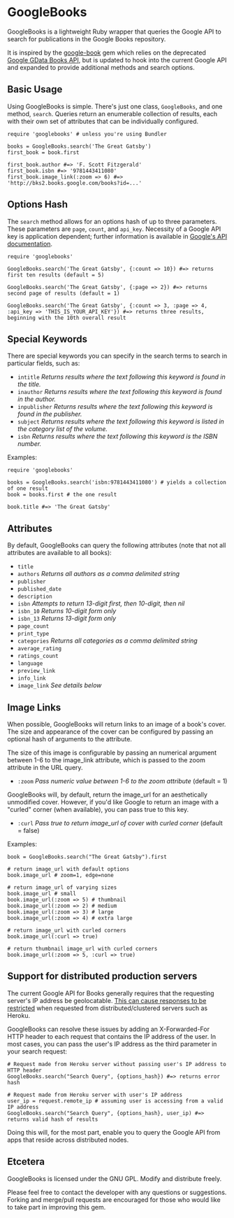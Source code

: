 GoogleBooks
===========

GoogleBooks is a lightweight Ruby wrapper that queries the Google API to search for publications in the Google Books repository.

It is inspired by the [google-book](https://github.com/papercavalier/google-book) gem which relies on the deprecated [Google GData Books API](http://code.google.com/apis/books/docs/gdata/developers_guide_protocol.html), but is updated to hook into the current Google API and expanded to provide additional methods and search options.

Basic Usage
-----------

Using GoogleBooks is simple. There's just one class, `GoogleBooks`, and one method, `search`. Queries return an enumerable collection of results, each with their own set of attributes that can be individually configured.

    require 'googlebooks' # unless you're using Bundler
    
    books = GoogleBooks.search('The Great Gatsby')
    first_book = book.first
    
    first_book.author #=> 'F. Scott Fitzgerald'
    first_book.isbn #=> '9781443411080'
    first_book.image_link(:zoom => 6) #=> 'http://bks2.books.google.com/books?id=...'
    

Options Hash
-----------

The `search` method allows for an options hash of up to three parameters. These parameters are `page`, `count`, and `api_key`. Necessity of a Google API key is application dependent; further information is available in [Google's API documentation](http://code.google.com/apis/books/docs/v1/using.html#ids).

    require 'googlebooks'
    
    GoogleBooks.search('The Great Gatsby', {:count => 10}) #=> returns first ten results (default = 5)
   
    GoogleBooks.search('The Great Gatsby', {:page => 2}) #=> returns second page of results (default = 1)
    
    GoogleBooks.search('The Great Gatsby', {:count => 3, :page => 4, :api_key => 'THIS_IS_YOUR_API_KEY'}) #=> returns three results, beginning with the 10th overall result

Special Keywords
----------------

There are special keywords you can specify in the search terms to search in particular fields, such as:

* `intitle` *Returns results where the text following this keyword is found in the title.*
* `inauthor` *Returns results where the text following this keyword is found in the author.*
* `inpublisher` *Returns results where the text following this keyword is found in the publisher.*
* `subject` *Returns results where the text following this keyword is listed in the category list of the volume.*
* `isbn` *Returns results where the text following this keyword is the ISBN number.*

Examples:
    
    require 'googlebooks'
    
    books = GoogleBooks.search('isbn:9781443411080') # yields a collection of one result
    book = books.first # the one result
    
    book.title #=> 'The Great Gatsby'
    
Attributes
----------

By default, GoogleBooks can query the following attributes (note that not all attributes are available to all books):

* `title`
* `authors` *Returns all authors as a comma delimited string*
* `publisher`
* `published_date`
* `description`
* `isbn` *Attempts to return 13-digit first, then 10-digit, then nil*
* `isbn_10` *Returns 10-digit form only*
* `isbn_13` *Returns 13-digit form only*
* `page_count`
* `print_type`
* `categories` *Returns all categories as a comma delimited string*
* `average_rating`
* `ratings_count`
* `language`
* `preview_link`
* `info_link`
* `image_link` *See details below*

Image Links
-----------

When possible, GoogleBooks will return links to an image of a book's cover. The size and appearance of the cover can be configured by passing an optional hash of arguments to the attribute.

The size of this image is configurable by passing an numerical argument between 1-6 to the image_link attribute, which is passed to the zoom attribute in the URL query.

* `:zoom` *Pass numeric value between 1-6 to the zoom attribute* (default = 1)

GoogleBooks will, by default, return the image_url for an aesthetically unmodified cover. However, if you'd like Google to return an image with a "curled" corner (when available), you can pass true to this key. 

* `:curl` *Pass true to return image_url of cover with curled corner* (default = false)

Examples:
    
    book = GoogleBooks.search("The Great Gatsby").first
    
    # return image_url with default options
    book.image_url # zoom=1, edge=none
    
    # return image_url of varying sizes
    book.image_url # small
    book.image_url(:zoom => 5) # thumbnail
    book.image_url(:zoom => 2) # medium
    book.image_url(:zoom => 3) # large
    book.image_url(:zoom => 4) # extra large
    
    # return image_url with curled corners
    book.image_url(:curl => true)
    
    # return thumbnail image_url with curled corners
    book.image_url(:zoom => 5, :curl => true)
  
Support for distributed production servers
------------------------------------------

The current Google API for Books generally requires that the requesting server's IP address be geolocatable. [This can cause responses to be restricted](http://www.google.com/support/forum/p/booksearch-apis/thread?tid=2034bed9a98c15cb&hl=en) when requested from distributed/clustered servers such as Heroku.

GoogleBooks can resolve these issues by adding an X-Forwarded-For HTTP header to each request that contains the IP address of the user. In most cases, you can pass the user's IP address as the third parameter in your search request:

    # Request made from Heroku server without passing user's IP address to HTTP header
    GoogleBooks.search("Search Query", {options_hash}) #=> returns error hash
    
    # Request made from Heroku server with user's IP address
    user_ip = request.remote_ip # assuming user is accessing from a valid IP address
    GoogleBooks.search("Search Query", {options_hash}, user_ip) #=> returns valid hash of results

Doing this will, for the most part, enable you to query the Google API from apps that reside across distributed nodes.

Etcetera
--------

GoogleBooks is licensed under the GNU GPL. Modify and distribute freely.

Please feel free to contact the developer with any questions or suggestions. Forking and merge/pull requests are encouraged for those who would like to take part in improving this gem.


